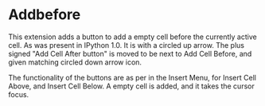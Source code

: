 Addbefore
=========

This extension adds a button to add a empty cell before the currently active cell.
As was present in IPython 1.0.
It is with a circled up arrow.
The plus signed "Add Cell After button" is moved to be next to Add Cell Before,
and given matching circled down arrow icon.

The functionality of the buttons are as per in the Insert Menu,
for Insert Cell Above, and Insert Cell Below.
A empty cell is added, and it takes the cursor focus.
